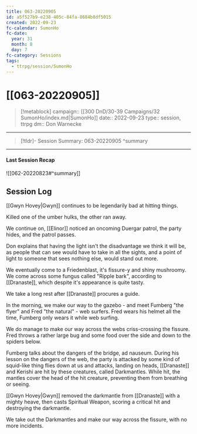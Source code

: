 ```yaml
---
title: 063-20220905
id: a5f527b9-e238-405c-84fa-8684b8df5015
created: 2022-09-23
fc-calendar: SumonHo
fc-date:
  year: 31
  month: 8
  day: 7
fc-category: Sessions
tags:
  - ttrpg/session/SumonHo
---
```


# [[063-20220905]]

> [!metablock]
>  campaign:: [[300 DnD/30-39 Campaigns/32 SumonHo/index.md|SumonHo]]
>  date:: 2022-09-23
>  type:: session, ttrpg
>  dm:: Don Warnecke


---
> [!tldr]- Session Summary: 063-20220905
>  ^summary

---


#### Last Session Recap

![[062-20220823#^summary]]

## Session Log



[[Gwyn Hovey|Gwyn]] continues to be legendarily bad at hitting things.

Killed one of the umber hulks, the other ran away.

We continue on, [[Elinor]] noticed an oncoming Duergar patrol, the party hides, and the patrol passes.

Don explains that having the light isn't the disadvantage we think it will be, as people that can see would have to take in all the sights, and a point of light to someone that sees nothing else, would stand out more.

We eventually come to a Friedenblast, it's fissure-y and shiny mushroomy. We come across some fungus called "Ripple bark", according to [[Dranaste]], which despite it's appearance is quite tasty.

We take a long rest after [[Dranaste]] procures a guide.

In the morning, we make our way to the gazebo - and meet Fumberg "the flyer" and Fred "the natural" - web surfers. Fred wears his helmet all the time, Fumberg only wears it while web surfing.

We do manage to make our way across the webs criss-crossing the fissure. Fred throws a rather large bug and some food over the side and down to the spiders below. 

Fumberg talks about the dangers of the bridge, ad nauseum. During his lesson on the dangers of the web, the party is attacked by some kind of squid-like thing flies down at us and attacks, landing on heads, [[Dranaste]] and Kerishi are hit by these creatures, called Darkmantles. While hit, the mantles cover the head of the hit creature, preventing them from breathing or seeing.

[[Gwyn Hovey|Gwyn]] removed the darkmantle from [[Dranaste]] with a mighty heave, then casts Spiritual Weapon, scoring a critical hit and destroying the darkmantle.

We take out the Darkmantles and make our way across the fissure, with no more incidents.